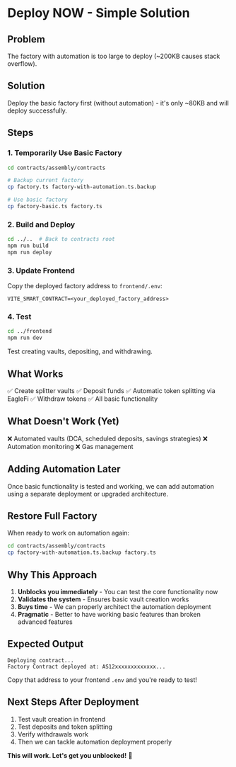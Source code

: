 # Deploy NOW - Simple Solution

## Problem
The factory with automation is too large to deploy (~200KB causes stack overflow).

## Solution
Deploy the basic factory first (without automation) - it's only ~80KB and will deploy successfully.

## Steps

### 1. Temporarily Use Basic Factory

```bash
cd contracts/assembly/contracts

# Backup current factory
cp factory.ts factory-with-automation.ts.backup

# Use basic factory
cp factory-basic.ts factory.ts
```

### 2. Build and Deploy

```bash
cd ../..  # Back to contracts root
npm run build
npm run deploy
```

### 3. Update Frontend

Copy the deployed factory address to `frontend/.env`:
```
VITE_SMART_CONTRACT=<your_deployed_factory_address>
```

### 4. Test

```bash
cd ../frontend
npm run dev
```

Test creating vaults, depositing, and withdrawing.

## What Works

✅ Create splitter vaults
✅ Deposit funds
✅ Automatic token splitting via EagleFi
✅ Withdraw tokens
✅ All basic functionality

## What Doesn't Work (Yet)

❌ Automated vaults (DCA, scheduled deposits, savings strategies)
❌ Automation monitoring
❌ Gas management

## Adding Automation Later

Once basic functionality is tested and working, we can add automation using a separate deployment or upgraded architecture.

## Restore Full Factory

When ready to work on automation again:

```bash
cd contracts/assembly/contracts
cp factory-with-automation.ts.backup factory.ts
```

## Why This Approach

1. **Unblocks you immediately** - You can test the core functionality now
2. **Validates the system** - Ensures basic vault creation works
3. **Buys time** - We can properly architect the automation deployment
4. **Pragmatic** - Better to have working basic features than broken advanced features

## Expected Output

```
Deploying contract...
Factory Contract deployed at: AS12xxxxxxxxxxxxx...
```

Copy that address to your frontend `.env` and you're ready to test!

## Next Steps After Deployment

1. Test vault creation in frontend
2. Test deposits and token splitting
3. Verify withdrawals work
4. Then we can tackle automation deployment properly

**This will work. Let's get you unblocked!** 🚀

